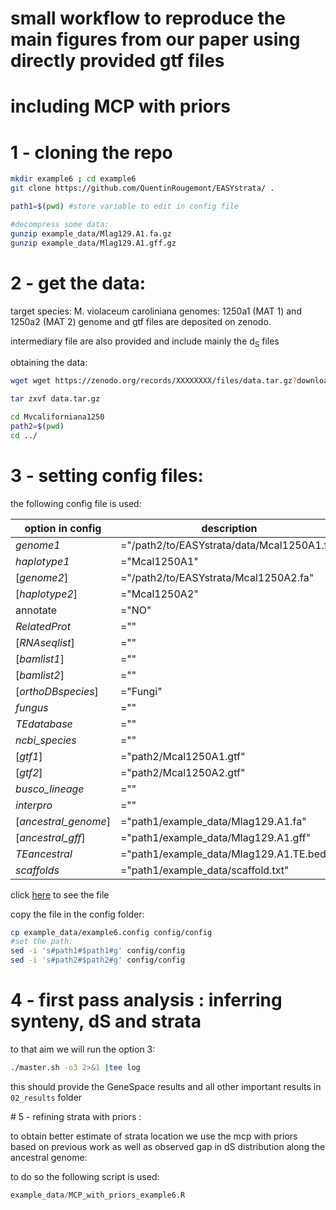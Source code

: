 # small workflow to reproduce the main figures from our paper using directly provided gtf files

# including MCP with priors 


# 1 - cloning the repo

```sh
mkdir example6 ; cd example6
git clone https://github.com/QuentinRougemont/EASYstrata/ .

path1=$(pwd) #store variable to edit in config file

#decompress some data:
gunzip example_data/Mlag129.A1.fa.gz
gunzip example_data/Mlag129.A1.gff.gz


```

# 2 - get the data: 

target species: M. violaceum caroliniana
genomes: 1250a1 (MAT 1) and 1250a2 (MAT 2)
genome and gtf files are deposited on zenodo.  

intermediary file are also provided and include mainly the d<sub>S</sub> files

obtaining the data:

```sh
wget wget https://zenodo.org/records/XXXXXXXX/files/data.tar.gz?download=1

tar zxvf data.tar.gz

cd Mvcaliforniana1250
path2=$(pwd)
cd ../


```

# 3 - setting config files:

the following config file is used:

| option in config | description |
| --- | --- |
| *genome1* | ="/path2/to/EASYstrata/data/Mcal1250A1.fa" |
| *haplotype1* | ="Mcal1250A1" |
| \[*genome2*\] | ="/path2/to/EASYstrata/Mcal1250A2.fa" |
| \[*haplotype2*\] | ="Mcal1250A2" |
| annotate | ="NO" |
| *RelatedProt* | ="" |
| \[*RNAseqlist*\] | ="" |
| \[*bamlist1*\] | ="" |
| \[*bamlist2*\] | ="" |
| \[*orthoDBspecies*\] | ="Fungi" |
| *fungus* | ="" |
| *TEdatabase* | =""|
| *ncbi_species* | ="" |
| \[*gtf1*\] | ="path2/Mcal1250A1.gtf"  |
| \[*gtf2*\] | ="path2/Mcal1250A2.gtf" |
| *busco_lineage* | ="" |
| *interpro* | ="" |
| \[*ancestral_genome*\] |  ="path1/example_data/Mlag129.A1.fa" |
| \[*ancestral_gff*\] | ="path1/example_data/Mlag129.A1.gff" |
| *TEancestral* | ="path1/example_data/Mlag129.A1.TE.bed" |
| *scaffolds* | ="path1/example_data/scaffold.txt" |


click [here](example6.config) to see the file 

copy the file in the config folder:

```sh
cp example_data/example6.config config/config
#set the path:
sed -i 's#path1#$path1#g' config/config
sed -i 's#path2#$path2#g' config/config


```

# 4 - first pass analysis : inferring synteny, dS and strata 

to that aim we will run the option 3: 

```sh
./master.sh -o3 2>&1 |tee log
```

this should provide the GeneSpace results and all other important results in `02_results` folder  


# 5 - refining strata with priors : 

to obtain better estimate of strata location we use the mcp with priors based on previous work as well as observed gap in dS distribution along the ancestral genome:

to do so the following script is used:

```R
example_data/MCP_with_priors_example6.R
```

